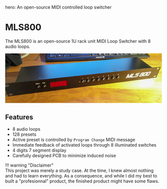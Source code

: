 hero: An open-source MIDI controlled loop switcher

# MLS800

The MLS800 is an open-source 1U rack unit MIDI Loop Switcher with 8 audio loops.  

![MLS800](assets/index-mls800.jpg)

## Features

* 8 audio loops
* 128 presets
* Active preset is controlled by `Program Change` MIDI message
* Immediate feedback of activated loops through 8 illuminated switches
* 4 digits 7 segment display
* Carefully designed PCB to minimize induced noise


!!! warning "Disclaimer"  
	This project was merely a study case. At the time, I knew almost nothing and had to learn everything. As a consequence, and while I did my best to built a "profesionnal" product, the finished product might have some flaws.
